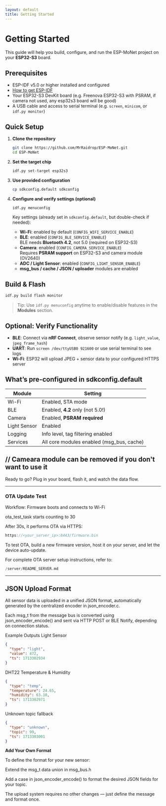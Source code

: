 ```yaml
---
layout: default
title: Getting Started
---
```


<script src="https://cdn.jsdelivr.net/npm/mermaid/dist/mermaid.min.js"></script>
<script>
  mermaid.initialize({ startOnLoad: true });
</script>

# Getting Started

This guide will help you build, configure, and run the ESP-MoNet project on your **ESP32-S3** board.

## Prerequisites

- ESP-IDF v5.0 or higher installed and configured
- [How to get ESP-IDF](https://docs.espressif.com/projects/vscode-esp-idf-extension/en/latest/)
- Your ESP32-S3 DevKit board (e.g. Freenova ESP32-S3 with PSRAM, if camera not used, any esp32s3 board will be good)
- A USB cable and access to serial terminal (e.g. `screen`, `minicom`, or `idf.py monitor`)

## Quick Setup

1. **Clone the repository**
   ```bash
   git clone https://github.com/MrRaidrop/ESP-MoNet.git
   cd ESP-MoNet
   ```

2. **Set the target chip**
   ```bash
   idf.py set-target esp32s3
   ```

3. **Use provided configuration**
   ```bash
   cp sdkconfig.default sdkconfig
   ```

4. **Configure and verify settings (optional)**
   ```bash
   idf.py menuconfig
   ```

   Key settings (already set in `sdkconfig.default`, but double-check if needed):

   - **Wi-Fi**: enabled by default (`CONFIG_WIFI_SERVICE_ENABLE`)  
   - **BLE**: enabled (`CONFIG_BLE_SERVICE_ENABLE`)  
     BLE needs **Bluetooth 4.2**, not 5.0 (required on ESP32-S3)
   - **Camera**: enabled (`CONFIG_CAMERA_SERVICE_ENABLE`)  
     Requires **PSRAM support** on ESP32-S3 and camera module (OV2640)
   - **ADC / Light Sensor**: enabled (`CONFIG_LIGHT_SENSOR_ENABLE`)
   - **msg_bus / cache / JSON / uploader** modules are enabled

## Build & Flash

```bash
idf.py build flash monitor
```

> Tip: Use `idf.py menuconfig` anytime to enable/disable features in the **Modules** section.

## Optional: Verify Functionality

- **BLE**: Connect via **nRF Connect**, observe sensor notify (e.g. `light_value`, `jpeg_frame_hash`)
- **UART**: Run `screen /dev/ttyUSB0 921600` or use serial terminal to see logs
- **Wi-Fi**: ESP32 will upload JPEG + sensor data to your configured HTTPS server

## What’s pre-configured in sdkconfig.default

| Module         | Setting                                     |
|----------------|---------------------------------------------|
| Wi-Fi          | Enabled, STA mode                           |
| BLE            | Enabled, **4.2** only (not 5.0!)             |
| Camera         | Enabled, **PSRAM required**                 |
| Light Sensor   | Enabled                                     |
| Logging        | Info level, tag filtering enabled           |
| Services       | All core modules enabled (msg_bus, cache)   |

// Cameara module can be removed if you don't want to use it
---

Ready to go? Plug in your board, flash it, and watch the data flow.

---

### OTA Update Test

Workflow:
Firmware boots and connects to Wi-Fi

ota_test_task starts counting to 30

After 30s, it performs OTA via HTTPS:

```c
https://<your_server_ip>:8443/firmware.bin 
```

To test OTA, build a new firmware version, host it on your server, and let the device auto-update.

For complete OTA server setup instructions, refer to:

```c
/server/README_SERVER.md
```

---

## JSON Upload Format

All sensor data is uploaded in a unified JSON format,
automatically generated by the centralized encoder in json_encoder.c.

Each msg_t from the message bus is converted using json_encoder_encode()
and sent via HTTP POST or BLE Notify, depending on connection status.

Example Outputs
Light Sensor
```json
{
  "type": "light",
  "value": 472,
  "ts": 1713302934
}

```

DHT22 Temperature & Humidity
```json
{
  "type": "temp",
  "temperature": 24.65,
  "humidity": 63.10,
  "ts": 1713302971
}

```

Unknown topic fallback
```json
{
  "type": "unknown",
  "topic": 99,
  "ts": 1713303001
}

```

**Add Your Own Format**

To define the format for your new sensor:

Extend the msg_t data union in msg_bus.h

Add a case in json_encoder_encode()
to format the desired JSON fields for your topic.

The upload system requires no other changes — just define the message and format once.